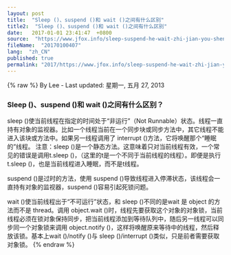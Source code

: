 ```yaml
---
layout: post
title:  "Sleep ()、suspend ()和 wait ()之间有什么区别"
title2:  "Sleep ()、suspend ()和 wait ()之间有什么区别"
date:   2017-01-01 23:41:47  +0800
source:  "https://www.jfox.info/sleep-suspend-he-wait-zhi-jian-you-shen-me-qu-bie.html"
fileName:  "20170100407"
lang:  "zh_CN"
published: true
permalink: "2017/https://www.jfox.info/sleep-suspend-he-wait-zhi-jian-you-shen-me-qu-bie.html"
---
```

{% raw %}
By Lee - Last updated: 星期一, 五月 27, 2013

### Sleep ()、suspend ()和 wait ()之间有什么区别？

sleep ()使当前线程在指定的时间处于“非运行”（Not Runnable）状态。线程一直持有对象的监视器。比如一个线程当前在一个同步块或同步方法中，其它线程不能进入该块或方法中。如果另一线程调用了 interrupt ()方法，它将唤醒那个“睡眠的”线程。
注意：sleep ()是一个静态方法。这意味着只对当前线程有效，一个常见的错误是调用t.sleep ()，（这里的t是一个不同于当前线程的线程）。即便是执行t.sleep ()，也是当前线程进入睡眠，而不是t线程。

suspend ()是过时的方法，使用 suspend ()导致线程进入停滞状态，该线程会一直持有对象的监视器，suspend ()容易引起死锁问题。

wait ()使当前线程出于“不可运行”状态，和 sleep ()不同的是wait 是 object 的方法而不是 thread。调用 object.wait ()时，线程先要获取这个对象的对象锁，当前线程必须在锁对象保持同步，把当前线程添加到等待队列中，随后另一线程可以同步同一个对象锁来调用 object.notify ()，这样将唤醒原来等待中的线程，然后释放该锁。基本上wait ()/notify ()与 sleep ()/interrupt ()类似，只是前者需要获取对象锁。
{% endraw %}